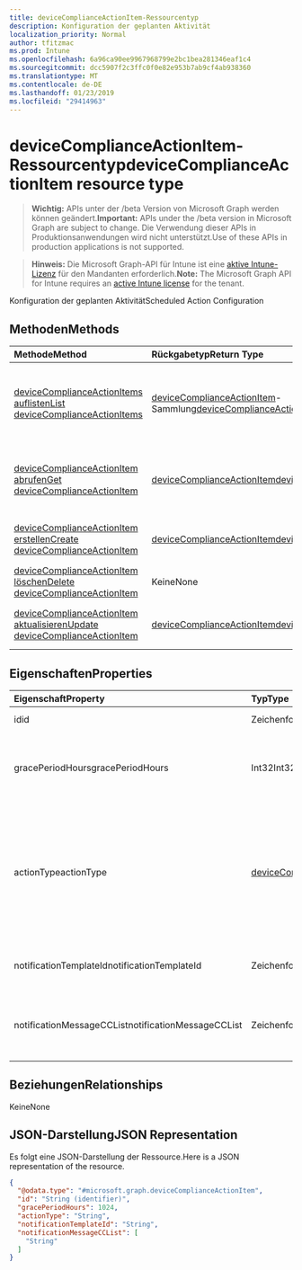 ```yaml
---
title: deviceComplianceActionItem-Ressourcentyp
description: Konfiguration der geplanten Aktivität
localization_priority: Normal
author: tfitzmac
ms.prod: Intune
ms.openlocfilehash: 6a96ca90ee9967968799e2bc1bea281346eaf1c4
ms.sourcegitcommit: dcc5907f2c3ffc0f0e82e953b7ab9cf4ab938360
ms.translationtype: MT
ms.contentlocale: de-DE
ms.lasthandoff: 01/23/2019
ms.locfileid: "29414963"
---
```

# <a name="devicecomplianceactionitem-resource-type"></a><span data-ttu-id="a857c-103">deviceComplianceActionItem-Ressourcentyp</span><span class="sxs-lookup"><span data-stu-id="a857c-103">deviceComplianceActionItem resource type</span></span>

> <span data-ttu-id="a857c-104">**Wichtig:** APIs unter der /beta Version von Microsoft Graph werden können geändert.</span><span class="sxs-lookup"><span data-stu-id="a857c-104">**Important:** APIs under the /beta version in Microsoft Graph are subject to change.</span></span> <span data-ttu-id="a857c-105">Die Verwendung dieser APIs in Produktionsanwendungen wird nicht unterstützt.</span><span class="sxs-lookup"><span data-stu-id="a857c-105">Use of these APIs in production applications is not supported.</span></span>

> <span data-ttu-id="a857c-106">**Hinweis:** Die Microsoft Graph-API für Intune ist eine [aktive Intune-Lizenz](https://go.microsoft.com/fwlink/?linkid=839381) für den Mandanten erforderlich.</span><span class="sxs-lookup"><span data-stu-id="a857c-106">**Note:** The Microsoft Graph API for Intune requires an [active Intune license](https://go.microsoft.com/fwlink/?linkid=839381) for the tenant.</span></span>

<span data-ttu-id="a857c-107">Konfiguration der geplanten Aktivität</span><span class="sxs-lookup"><span data-stu-id="a857c-107">Scheduled Action Configuration</span></span>

## <a name="methods"></a><span data-ttu-id="a857c-108">Methoden</span><span class="sxs-lookup"><span data-stu-id="a857c-108">Methods</span></span>
|<span data-ttu-id="a857c-109">Methode</span><span class="sxs-lookup"><span data-stu-id="a857c-109">Method</span></span>|<span data-ttu-id="a857c-110">Rückgabetyp</span><span class="sxs-lookup"><span data-stu-id="a857c-110">Return Type</span></span>|<span data-ttu-id="a857c-111">Beschreibung</span><span class="sxs-lookup"><span data-stu-id="a857c-111">Description</span></span>|
|:---|:---|:---|
|[<span data-ttu-id="a857c-112">deviceComplianceActionItems auflisten</span><span class="sxs-lookup"><span data-stu-id="a857c-112">List deviceComplianceActionItems</span></span>](../api/intune-deviceconfig-devicecomplianceactionitem-list.md)|<span data-ttu-id="a857c-113">[deviceComplianceActionItem](../resources/intune-deviceconfig-devicecomplianceactionitem.md)-Sammlung</span><span class="sxs-lookup"><span data-stu-id="a857c-113">[deviceComplianceActionItem](../resources/intune-deviceconfig-devicecomplianceactionitem.md) collection</span></span>|<span data-ttu-id="a857c-114">Auflisten von Eigenschaften und Beziehungen der [deviceComplianceActionItem](../resources/intune-deviceconfig-devicecomplianceactionitem.md)-Objekte.</span><span class="sxs-lookup"><span data-stu-id="a857c-114">List properties and relationships of the [deviceComplianceActionItem](../resources/intune-deviceconfig-devicecomplianceactionitem.md) objects.</span></span>|
|[<span data-ttu-id="a857c-115">deviceComplianceActionItem abrufen</span><span class="sxs-lookup"><span data-stu-id="a857c-115">Get deviceComplianceActionItem</span></span>](../api/intune-deviceconfig-devicecomplianceactionitem-get.md)|[<span data-ttu-id="a857c-116">deviceComplianceActionItem</span><span class="sxs-lookup"><span data-stu-id="a857c-116">deviceComplianceActionItem</span></span>](../resources/intune-deviceconfig-devicecomplianceactionitem.md)|<span data-ttu-id="a857c-117">Lesen von Eigenschaften und Beziehungen des [deviceComplianceActionItem](../resources/intune-deviceconfig-devicecomplianceactionitem.md)-Objekts.</span><span class="sxs-lookup"><span data-stu-id="a857c-117">Read properties and relationships of the [deviceComplianceActionItem](../resources/intune-deviceconfig-devicecomplianceactionitem.md) object.</span></span>|
|[<span data-ttu-id="a857c-118">deviceComplianceActionItem erstellen</span><span class="sxs-lookup"><span data-stu-id="a857c-118">Create deviceComplianceActionItem</span></span>](../api/intune-deviceconfig-devicecomplianceactionitem-create.md)|[<span data-ttu-id="a857c-119">deviceComplianceActionItem</span><span class="sxs-lookup"><span data-stu-id="a857c-119">deviceComplianceActionItem</span></span>](../resources/intune-deviceconfig-devicecomplianceactionitem.md)|<span data-ttu-id="a857c-120">Erstellen eines neuen [deviceComplianceActionItem](../resources/intune-deviceconfig-devicecomplianceactionitem.md)-Objekts.</span><span class="sxs-lookup"><span data-stu-id="a857c-120">Create a new [deviceComplianceActionItem](../resources/intune-deviceconfig-devicecomplianceactionitem.md) object.</span></span>|
|[<span data-ttu-id="a857c-121">deviceComplianceActionItem löschen</span><span class="sxs-lookup"><span data-stu-id="a857c-121">Delete deviceComplianceActionItem</span></span>](../api/intune-deviceconfig-devicecomplianceactionitem-delete.md)|<span data-ttu-id="a857c-122">Keine</span><span class="sxs-lookup"><span data-stu-id="a857c-122">None</span></span>|<span data-ttu-id="a857c-123">Löschen eines [deviceComplianceActionItem](../resources/intune-deviceconfig-devicecomplianceactionitem.md).</span><span class="sxs-lookup"><span data-stu-id="a857c-123">Deletes a [deviceComplianceActionItem](../resources/intune-deviceconfig-devicecomplianceactionitem.md).</span></span>|
|[<span data-ttu-id="a857c-124">deviceComplianceActionItem aktualisieren</span><span class="sxs-lookup"><span data-stu-id="a857c-124">Update deviceComplianceActionItem</span></span>](../api/intune-deviceconfig-devicecomplianceactionitem-update.md)|[<span data-ttu-id="a857c-125">deviceComplianceActionItem</span><span class="sxs-lookup"><span data-stu-id="a857c-125">deviceComplianceActionItem</span></span>](../resources/intune-deviceconfig-devicecomplianceactionitem.md)|<span data-ttu-id="a857c-126">Aktualisieren der Eigenschaften eines [deviceComplianceActionItem](../resources/intune-deviceconfig-devicecomplianceactionitem.md)-Objekts.</span><span class="sxs-lookup"><span data-stu-id="a857c-126">Update the properties of a [deviceComplianceActionItem](../resources/intune-deviceconfig-devicecomplianceactionitem.md) object.</span></span>|

## <a name="properties"></a><span data-ttu-id="a857c-127">Eigenschaften</span><span class="sxs-lookup"><span data-stu-id="a857c-127">Properties</span></span>
|<span data-ttu-id="a857c-128">Eigenschaft</span><span class="sxs-lookup"><span data-stu-id="a857c-128">Property</span></span>|<span data-ttu-id="a857c-129">Typ</span><span class="sxs-lookup"><span data-stu-id="a857c-129">Type</span></span>|<span data-ttu-id="a857c-130">Beschreibung</span><span class="sxs-lookup"><span data-stu-id="a857c-130">Description</span></span>|
|:---|:---|:---|
|<span data-ttu-id="a857c-131">id</span><span class="sxs-lookup"><span data-stu-id="a857c-131">id</span></span>|<span data-ttu-id="a857c-132">Zeichenfolge</span><span class="sxs-lookup"><span data-stu-id="a857c-132">String</span></span>|<span data-ttu-id="a857c-133">Schlüssel der Entität</span><span class="sxs-lookup"><span data-stu-id="a857c-133">Key of the entity.</span></span>|
|<span data-ttu-id="a857c-134">gracePeriodHours</span><span class="sxs-lookup"><span data-stu-id="a857c-134">gracePeriodHours</span></span>|<span data-ttu-id="a857c-135">Int32</span><span class="sxs-lookup"><span data-stu-id="a857c-135">Int32</span></span>|<span data-ttu-id="a857c-136">Anzahl Stunden, die gewartet wird, bis die Aktion erzwungen wird.</span><span class="sxs-lookup"><span data-stu-id="a857c-136">Number of hours to wait till the action will be enforced.</span></span> <span data-ttu-id="a857c-137">Gültige Werte: 0 bis 8760.</span><span class="sxs-lookup"><span data-stu-id="a857c-137">Valid values 0 to 8760</span></span>|
|<span data-ttu-id="a857c-138">actionType</span><span class="sxs-lookup"><span data-stu-id="a857c-138">actionType</span></span>|[<span data-ttu-id="a857c-139">deviceComplianceActionType</span><span class="sxs-lookup"><span data-stu-id="a857c-139">deviceComplianceActionType</span></span>](../resources/intune-deviceconfig-devicecomplianceactiontype.md)|<span data-ttu-id="a857c-140">Welche Aktion erfolgen soll.</span><span class="sxs-lookup"><span data-stu-id="a857c-140">What action to take.</span></span> <span data-ttu-id="a857c-141">Mögliche Werte sind: `noAction`, `notification`, `block`, `retire`, `wipe`, `removeResourceAccessProfiles`, `pushNotification` und `remoteLock`.</span><span class="sxs-lookup"><span data-stu-id="a857c-141">Possible values are: `noAction`, `notification`, `block`, `retire`, `wipe`, `removeResourceAccessProfiles`, `pushNotification`, `remoteLock`.</span></span>|
|<span data-ttu-id="a857c-142">notificationTemplateId</span><span class="sxs-lookup"><span data-stu-id="a857c-142">notificationTemplateId</span></span>|<span data-ttu-id="a857c-143">Zeichenfolge</span><span class="sxs-lookup"><span data-stu-id="a857c-143">String</span></span>|<span data-ttu-id="a857c-144">Benachrichtigungs-E-Mail-Vorlage, die verwendet werden soll</span><span class="sxs-lookup"><span data-stu-id="a857c-144">What notification Message template to use</span></span>|
|<span data-ttu-id="a857c-145">notificationMessageCCList</span><span class="sxs-lookup"><span data-stu-id="a857c-145">notificationMessageCCList</span></span>|<span data-ttu-id="a857c-146">Zeichenfolgenauflistung</span><span class="sxs-lookup"><span data-stu-id="a857c-146">String collection</span></span>|<span data-ttu-id="a857c-147">Eine Liste der Gruppen-IDs, die festlegt, wer bei dieser Benachrichtigung auf „CC“ gesetzt wird.</span><span class="sxs-lookup"><span data-stu-id="a857c-147">A list of group IDs to speicify who to CC this notification message to.</span></span>|

## <a name="relationships"></a><span data-ttu-id="a857c-148">Beziehungen</span><span class="sxs-lookup"><span data-stu-id="a857c-148">Relationships</span></span>
<span data-ttu-id="a857c-149">Keine</span><span class="sxs-lookup"><span data-stu-id="a857c-149">None</span></span>

## <a name="json-representation"></a><span data-ttu-id="a857c-150">JSON-Darstellung</span><span class="sxs-lookup"><span data-stu-id="a857c-150">JSON Representation</span></span>
<span data-ttu-id="a857c-151">Es folgt eine JSON-Darstellung der Ressource.</span><span class="sxs-lookup"><span data-stu-id="a857c-151">Here is a JSON representation of the resource.</span></span>
<!-- {
  "blockType": "resource",
  "keyProperty": "id",
  "@odata.type": "microsoft.graph.deviceComplianceActionItem"
}
-->
``` json
{
  "@odata.type": "#microsoft.graph.deviceComplianceActionItem",
  "id": "String (identifier)",
  "gracePeriodHours": 1024,
  "actionType": "String",
  "notificationTemplateId": "String",
  "notificationMessageCCList": [
    "String"
  ]
}
```




